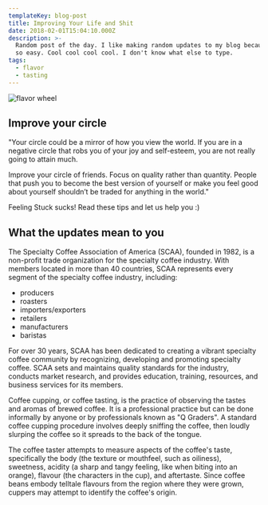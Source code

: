 ```yaml
---
templateKey: blog-post
title: Improving Your Life and Shit
date: 2018-02-01T15:04:10.000Z
description: >-
  Random post of the day. I like making random updates to my blog because it is
  so easy. Cool cool cool cool. I don't know what else to type.
tags:
  - flavor
  - tasting
---
```

![flavor wheel](/img/13177140_10156859205610099_5383679005161264401_n.jpg)

## Improve your circle

"Your circle could be a mirror of how you view the world. If you are in a negative circle that robs you of your joy and self-esteem, you are not really going to attain much.

Improve your circle of friends. Focus on quality rather than quantity. People that push you to become the best version of yourself or make you feel good about yourself shouldn’t be traded for anything in the world."

Feeling Stuck sucks! Read these tips and let us help you :)

## What the updates mean to you

The Specialty Coffee Association of America (SCAA), founded in 1982, is a non-profit trade organization for the specialty coffee industry. With members located in more than 40 countries, SCAA represents every segment of the specialty coffee industry, including:

* producers
* roasters
* importers/exporters
* retailers
* manufacturers
* baristas

For over 30 years, SCAA has been dedicated to creating a vibrant specialty coffee community by recognizing, developing and promoting specialty coffee. SCAA sets and maintains quality standards for the industry, conducts market research, and provides education, training, resources, and business services for its members.

Coffee cupping, or coffee tasting, is the practice of observing the tastes and aromas of brewed coffee. It is a professional practice but can be done informally by anyone or by professionals known as "Q Graders". A standard coffee cupping procedure involves deeply sniffing the coffee, then loudly slurping the coffee so it spreads to the back of the tongue.

The coffee taster attempts to measure aspects of the coffee's taste, specifically the body (the texture or mouthfeel, such as oiliness), sweetness, acidity (a sharp and tangy feeling, like when biting into an orange), flavour (the characters in the cup), and aftertaste. Since coffee beans embody telltale flavours from the region where they were grown, cuppers may attempt to identify the coffee's origin.
